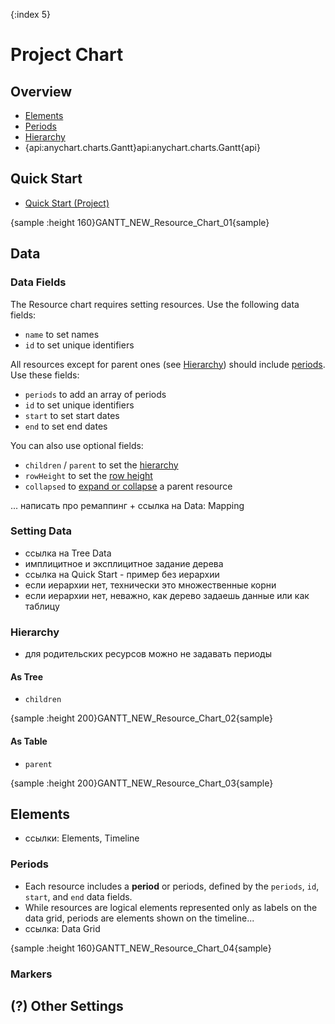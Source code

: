 {:index 5}
# Project Chart

## Overview

* [Elements](Elements)
* [Periods](#periods)
* [Hierarchy](#hierarchy)
* {api:anychart.charts.Gantt}api:anychart.charts.Gantt{api}

## Quick Start

* [Quick Start (Project)](Quick_Start_\(Resource\))

{sample :height 160}GANTT\_NEW\_Resource\_Chart\_01{sample}

## Data

### Data Fields

The Resource chart requires setting resources. Use the following data fields:

* `name` to set names
* `id` to set unique identifiers

All resources except for parent ones (see [Hierarchy](#hierarchy)) should include [periods](#periods). Use these fields:

* `periods` to add an array of periods
* `id` to set unique identifiers
* `start` to set start dates
* `end` to set end dates

You can also use optional fields:

* `children` / `parent` to set the [hierarchy](#hierarchy)
* `rowHeight` to set the [row height](Basic_Settings#header_and_row_height)
* `collapsed` to [expand or collapse](#Basic_Settings#navigation) a parent resource

... написать про ремаппинг + ссылка на Data: Mapping

### Setting Data

* ссылка на Tree Data
* имплицитное и эксплицитное задание дерева
* ссылка на Quick Start - пример без иерархии
* если иерархии нет, технически это множественные корни
* если иерархии нет, неважно, как дерево задаешь данные или как таблицу

### Hierarchy

* для родительских ресурсов можно не задавать периоды

#### As Tree

* `children`

{sample :height 200}GANTT\_NEW\_Resource\_Chart\_02{sample}

#### As Table

* `parent`

{sample :height 200}GANTT\_NEW\_Resource\_Chart\_03{sample}

## Elements

* ссылки: Elements, Timeline

### Periods

* Each resource includes a **period** or periods, defined by the `periods`, `id`, `start`, and `end` data fields.
* While resources are logical elements represented only as labels on the data grid, periods are elements shown on the timeline...
* ссылка: Data Grid

{sample :height 160}GANTT\_NEW\_Resource\_Chart\_04{sample}

### Markers

## (?) Other Settings